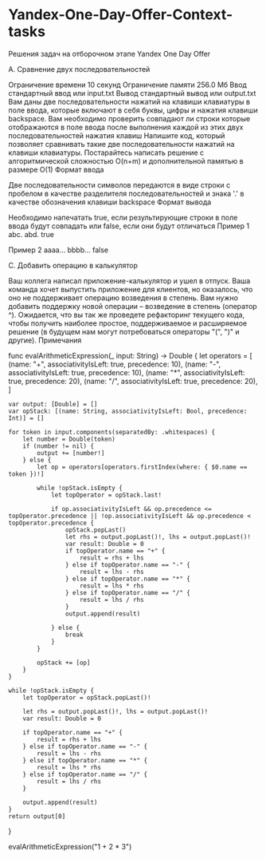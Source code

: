 # Yandex-One-Day-Offer-Context-tasks
Решения задач на отборочном этапе Yandex One Day Offer

A. Сравнение двух последовательностей

Ограничение времени	10 секунд
Ограничение памяти	256.0 Мб
Ввод	стандартный ввод или input.txt
Вывод	стандартный вывод или output.txt
Вам даны две последовательности нажатий на клавиши клавиатуры в поле ввода, которые включают в себя буквы, цифры и нажатия клавиши backspace.
Вам необходимо проверить совпадают ли строки которые отображаются в поле ввода после выполнения каждой из этих двух последовательностей нажатия клавиш
Напишите код, который позволяет сравнивать такие две последовательности нажатий на клавиши клавиатуры. Постарайтесь написать решение c алгоритмической сложностью O(n+m) и дополнительной памятью в размере O(1)
Формат ввода

Две последовательности символов передаются в виде строки с пробелом в качестве разделителя последовательностей и знака '.' в качестве обозначения клавиши backspace
Формат вывода

Необходимо напечатать true, если результирующие строки в поле ввода будут совпадать или false, если они будут отличаться
Пример 1
abc. abd.
true

Пример 2
aaaa... bbbb...
false


C. Добавить операцию в калькулятор

Ваш коллега написал приложение-калькулятор и ушел в отпуск. Ваша команда хочет выпустить приложение для клиентов, но оказалось, что оно не поддерживает операцию возведения в степень.
Вам нужно добавить поддержку новой операции – возведение в степень (оператор ^).
Ожидается, что вы так же проведете рефакторинг текущего кода, чтобы получить наиболее простое, поддерживаемое и расширяемое решение (в будущем нам могут потребоваться операторы "(", ")" и другие).
Примечания

func evalArithmeticExpression(_ input: String) -> Double {
    let operators = [
        (name: "+", associativityIsLeft: true, precedence: 10),
        (name: "-", associativityIsLeft: true, precedence: 10),
        (name: "*", associativityIsLeft: true, precedence: 20),
        (name: "/", associativityIsLeft: true, precedence: 20),
        ]
    
    var output: [Double] = []
    var opStack: [(name: String, associativityIsLeft: Bool, precedence: Int)] = []

    for token in input.components(separatedBy: .whitespaces) {
        let number = Double(token)
        if (number != nil) {
            output += [number!]
        } else {
            let op = operators[operators.firstIndex(where: { $0.name == token })!]

            while !opStack.isEmpty {
                let topOperator = opStack.last!
                
                if op.associativityIsLeft && op.precedence <= topOperator.precedence || !op.associativityIsLeft && op.precedence < topOperator.precedence {
                    opStack.popLast()
                    let rhs = output.popLast()!, lhs = output.popLast()!
                    var result: Double = 0
                    if topOperator.name == "+" {
                        result = rhs + lhs
                    } else if topOperator.name == "-" {
                        result = lhs - rhs
                    } else if topOperator.name == "*" {
                        result = lhs * rhs
                    } else if topOperator.name == "/" {
                        result = lhs / rhs
                    }
                    output.append(result)
            
                } else {
                    break
                }
            }

            opStack += [op]
        }
    }
    
    while !opStack.isEmpty {
        let topOperator = opStack.popLast()!
        
        let rhs = output.popLast()!, lhs = output.popLast()!
        var result: Double = 0

        if topOperator.name == "+" {
            result = rhs + lhs
        } else if topOperator.name == "-" {
            result = lhs - rhs
        } else if topOperator.name == "*" {
            result = lhs * rhs
        } else if topOperator.name == "/" {
            result = lhs / rhs
        }
        
        output.append(result)
    }
    return output[0]
}


evalArithmeticExpression("1 + 2 * 3")
